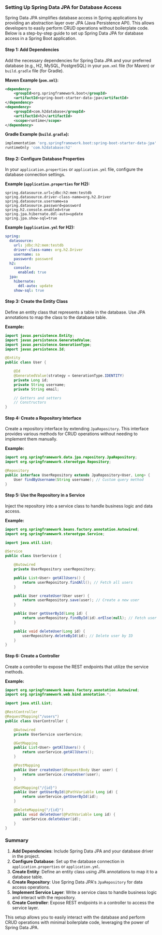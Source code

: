 ### Setting Up Spring Data JPA for Database Access

Spring Data JPA simplifies database access in Spring applications by providing an abstraction layer over JPA (Java Persistence API). This allows developers to easily perform CRUD operations without boilerplate code. Below is a step-by-step guide to set up Spring Data JPA for database access in a Spring Boot application.

#### Step 1: Add Dependencies

Add the necessary dependencies for Spring Data JPA and your preferred database (e.g., H2, MySQL, PostgreSQL) in your `pom.xml` file (for Maven) or `build.gradle` file (for Gradle).

**Maven Example (`pom.xml`):**

```xml
<dependency>
    <groupId>org.springframework.boot</groupId>
    <artifactId>spring-boot-starter-data-jpa</artifactId>
</dependency>
<dependency>
    <groupId>com.h2database</groupId>
    <artifactId>h2</artifactId>
    <scope>runtime</scope>
</dependency>
```

**Gradle Example (`build.gradle`):**

```groovy
implementation 'org.springframework.boot:spring-boot-starter-data-jpa'
runtimeOnly 'com.h2database:h2'
```

#### Step 2: Configure Database Properties

In your `application.properties` or `application.yml` file, configure the database connection settings.

**Example (`application.properties` for H2):**

```properties
spring.datasource.url=jdbc:h2:mem:testdb
spring.datasource.driver-class-name=org.h2.Driver
spring.datasource.username=sa
spring.datasource.password=password
spring.h2.console.enabled=true
spring.jpa.hibernate.ddl-auto=update
spring.jpa.show-sql=true
```

**Example (`application.yml` for H2):**

```yaml
spring:
  datasource:
    url: jdbc:h2:mem:testdb
    driver-class-name: org.h2.Driver
    username: sa
    password: password
  h2:
    console:
      enabled: true
  jpa:
    hibernate:
      ddl-auto: update
    show-sql: true
```

#### Step 3: Create the Entity Class

Define an entity class that represents a table in the database. Use JPA annotations to map the class to the database table.

**Example:**

```java
import javax.persistence.Entity;
import javax.persistence.GeneratedValue;
import javax.persistence.GenerationType;
import javax.persistence.Id;

@Entity
public class User {

    @Id
    @GeneratedValue(strategy = GenerationType.IDENTITY)
    private Long id;
    private String username;
    private String email;

    // Getters and setters
    // Constructors
}
```

#### Step 4: Create a Repository Interface

Create a repository interface by extending `JpaRepository`. This interface provides various methods for CRUD operations without needing to implement them manually.

**Example:**

```java
import org.springframework.data.jpa.repository.JpaRepository;
import org.springframework.stereotype.Repository;

@Repository
public interface UserRepository extends JpaRepository<User, Long> {
    User findByUsername(String username); // Custom query method
}
```

#### Step 5: Use the Repository in a Service

Inject the repository into a service class to handle business logic and data access.

**Example:**

```java
import org.springframework.beans.factory.annotation.Autowired;
import org.springframework.stereotype.Service;

import java.util.List;

@Service
public class UserService {

    @Autowired
    private UserRepository userRepository;

    public List<User> getAllUsers() {
        return userRepository.findAll(); // Fetch all users
    }

    public User createUser(User user) {
        return userRepository.save(user); // Create a new user
    }

    public User getUserById(Long id) {
        return userRepository.findById(id).orElse(null); // Fetch user by ID
    }

    public void deleteUser(Long id) {
        userRepository.deleteById(id); // Delete user by ID
    }
}
```

#### Step 6: Create a Controller

Create a controller to expose the REST endpoints that utilize the service methods.

**Example:**

```java
import org.springframework.beans.factory.annotation.Autowired;
import org.springframework.web.bind.annotation.*;

import java.util.List;

@RestController
@RequestMapping("/users")
public class UserController {

    @Autowired
    private UserService userService;

    @GetMapping
    public List<User> getAllUsers() {
        return userService.getAllUsers();
    }

    @PostMapping
    public User createUser(@RequestBody User user) {
        return userService.createUser(user);
    }

    @GetMapping("/{id}")
    public User getUserById(@PathVariable Long id) {
        return userService.getUserById(id);
    }

    @DeleteMapping("/{id}")
    public void deleteUser(@PathVariable Long id) {
        userService.deleteUser(id);
    }
}
```

### Summary

1. **Add Dependencies**: Include Spring Data JPA and your database driver in the project.
2. **Configure Database**: Set up the database connection in `application.properties` or `application.yml`.
3. **Create Entity**: Define an entity class using JPA annotations to map it to a database table.
4. **Create Repository**: Use Spring Data JPA's `JpaRepository` for data access operations.
5. **Implement Service Layer**: Write a service class to handle business logic and interact with the repository.
6. **Create Controller**: Expose REST endpoints in a controller to access the service layer.

This setup allows you to easily interact with the database and perform CRUD operations with minimal boilerplate code, leveraging the power of Spring Data JPA.